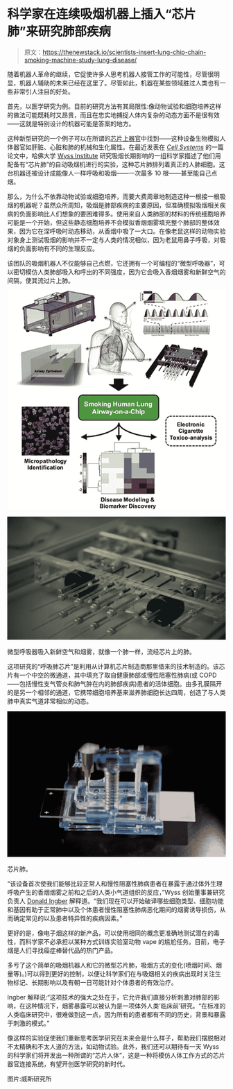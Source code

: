 # 科学家在连续吸烟机器上插入“芯片肺”来研究肺部疾病

> 原文：<https://thenewstack.io/scientists-insert-lung-chip-chain-smoking-machine-study-lung-disease/>

随着机器人革命的继续，它促使许多人思考机器人接管工作的可能性，尽管很明显，机器人辅助的未来已经在这里了。尽管如此，机器在某些领域胜过人类也有一些非常引人注目的好处。

首先，以医学研究为例。目前的研究方法有其局限性:像动物试验和细胞培养这样的做法可能既耗时又昂贵，而且在忠实地捕捉人体内复杂的动态方面不是很有效——这就是特别设计的机器可能是答案的地方。

这种新型研究的一个例子可以在所谓的[芯片上器官](https://thenewstack.io/organs-on-chips-emulates-human-organs-for-better-biomedical-testing/)中找到——这种设备生物模拟人体器官如肝脏、心脏和肺的机械和生化属性。在最近发表在 [*Cell Systems*](http://www.cell.com/action/showMethods?pii=S2405-4712%2816%2930322-2) 的一篇论文中，哈佛大学 [Wyss Institute](https://wyss.harvard.edu/) 研究吸烟长期影响的一组科学家描述了他们用配备有“芯片肺”的自动吸烟机进行的实验，这种芯片肺排列着真正的人肺细胞。这台机器还被设计成能像人一样呼吸和吸烟——一次最多 10 根——甚至能自己点烟。

那么，为什么不依靠动物试验或细胞培养，而要大费周章地制造这种一根接一根吸烟的机器呢？虽然众所周知，吸烟是肺部疾病的主要原因，但准确模拟吸烟相关疾病的负面影响比人们想象的要困难得多。使用来自人类肺部的材料的传统细胞培养可能是一个开始，但这些静态细胞培养不会模拟香烟烟雾填充整个肺部的整体效果，因为它在深呼吸时动态移动，从香烟中吸了一大口。在像老鼠这样的动物实验对象身上测试吸烟的影响并不一定与人类的情况相似，因为老鼠用鼻子呼吸，对吸烟的负面影响有不同的生理反应。

该团队的吸烟机器人不仅能够自己点燃，它还拥有一个可编程的“微型呼吸器”，可以密切模仿人类肺部吸入和呼出的不同强度，因为它会吸入香烟烟雾和新鲜空气的间隔，使其流过片上肺。

![lung-on-a-chip-cigarette-smoking-wyss-institute-6](img/81137c41f5696d622c76431984f17279.png)

![lung-on-a-chip-cigarette-smoking-wyss-institute-3](img/290eaa1f9b010412f0a76f632286044e.png)

微型呼吸器吸入新鲜空气和烟雾，就像一个肺一样，流经芯片上的肺。

这项研究的“呼吸肺芯片”是利用从计算机芯片制造商那里借来的技术制造的。该芯片有一个中空的微通道，其中填充了取自健康肺部或慢性阻塞性肺病(或 COPD——包括慢性支气管炎和肺气肿在内的肺部疾病)患者的活体细胞。由多孔膜隔开的是另一个相邻的通道，它携带细胞培养基来滋养肺细胞长达四周，创造了与人类肺中真实气道非常相似的动态。

![Lung-on-a-chip.](img/8687883f2e553547b06dd85fb8152310.png)

芯片肺。

“该设备首次使我们能够比较正常人和慢性阻塞性肺病患者在暴露于通过体外生理呼吸产生的香烟烟雾之前和之后的人类小气道组织的反应，”Wyss 创始董事兼研究负责人 [Donald Ingber](https://wyss.harvard.edu/team/executive-team/donald-ingber/) 解释道。“我们现在可以开始破译哪些细胞类型、细胞功能和基因有助于正常肺中以及个体患者慢性阻塞性肺病恶化期间的烟雾诱导损伤，从而确定常见的以及患者特异性的疾病因素。”

更好的是，像电子烟这样的新产品，可以使用相同的概念更准确地测试潜在的毒性，而科学家不必承担以某种方式训练实验室动物 vape 的尴尬任务。目前，电子烟是人们寻找癌症棒替代品的热门产品。

多亏了这个简单的吸烟机器人和它的微型芯片肺，吸烟方式的变化(喷烟时间、烟量等)。)可以得到更好的控制，以便让科学家们在与吸烟相关的疾病出现时关注生物标记、长期影响以及有朝一日可能针对个体患者的有效治疗。

Ingber 解释说:“这项技术的强大之处在于，它允许我们直接分析刺激对肺部的影响，在这种情况下，烟雾暴露可以被认为是一项体外人类‘临床前’研究。“在标准的人类临床研究中，很难做到这一点，因为所有的患者都有不同的历史，背景和暴露于刺激的模式。”

像这样的实验促使我们重新思考医学研究在未来会是什么样子，帮助我们摆脱相对不太精确和不太人道的方法，如动物试验。此外，我们还可以期待有一天 Wyss 的科学家们将开发出一种所谓的“芯片人体”，这是一种将模仿人体工作方式的芯片器官连接系统，有望开创医学研究的新时代。

图片:威斯研究所

<svg xmlns:xlink="http://www.w3.org/1999/xlink" viewBox="0 0 68 31" version="1.1"><title>Group</title> <desc>Created with Sketch.</desc></svg>